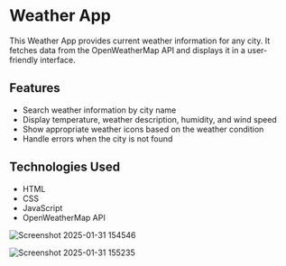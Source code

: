 # Weather App

This Weather App provides current weather information for any city. It fetches data from the OpenWeatherMap API and displays it in a user-friendly interface.

## Features

- Search weather information by city name
- Display temperature, weather description, humidity, and wind speed
- Show appropriate weather icons based on the weather condition
- Handle errors when the city is not found

## Technologies Used

- HTML
- CSS
- JavaScript
- OpenWeatherMap API

![Screenshot 2025-01-31 154546](https://github.com/user-attachments/assets/0f53c60b-ed92-4ad8-81d4-353d8079fbae)

![Screenshot 2025-01-31 155235](https://github.com/user-attachments/assets/1ff0a0ac-3323-4de2-8f9a-e5a661ad11eb)


